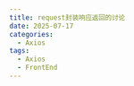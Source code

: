 ```yaml
---
title: request封装响应返回的讨论
date: 2025-07-17
categories:
  - Axios
tags:
  - Axios
  - FrontEnd
---
```


